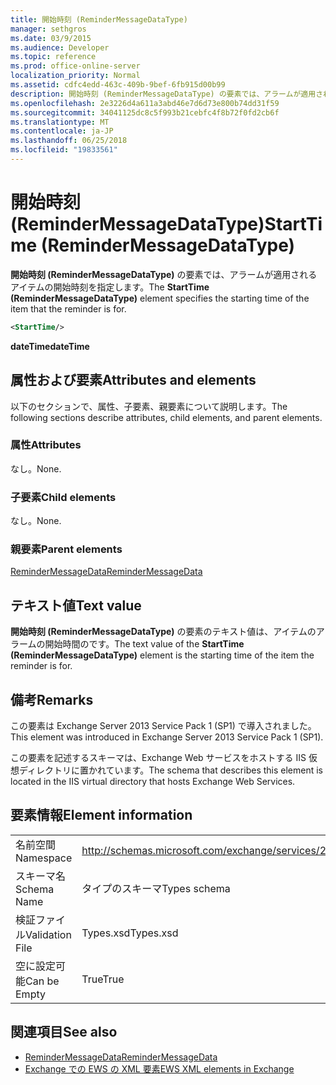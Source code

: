 ```yaml
---
title: 開始時刻 (ReminderMessageDataType)
manager: sethgros
ms.date: 03/9/2015
ms.audience: Developer
ms.topic: reference
ms.prod: office-online-server
localization_priority: Normal
ms.assetid: cdfc4edd-463c-409b-9bef-6fb915d00b99
description: 開始時刻 (ReminderMessageDataType) の要素では、アラームが適用されるアイテムの開始時刻を指定します。
ms.openlocfilehash: 2e3226d4a611a3abd46e7d6d73e800b74dd31f59
ms.sourcegitcommit: 34041125dc8c5f993b21cebfc4f8b72f0fd2cb6f
ms.translationtype: MT
ms.contentlocale: ja-JP
ms.lasthandoff: 06/25/2018
ms.locfileid: "19833561"
---
```

# <a name="starttime-remindermessagedatatype"></a><span data-ttu-id="3ca9b-103">開始時刻 (ReminderMessageDataType)</span><span class="sxs-lookup"><span data-stu-id="3ca9b-103">StartTime (ReminderMessageDataType)</span></span>

<span data-ttu-id="3ca9b-104">**開始時刻 (ReminderMessageDataType)** の要素では、アラームが適用されるアイテムの開始時刻を指定します。</span><span class="sxs-lookup"><span data-stu-id="3ca9b-104">The **StartTime (ReminderMessageDataType)** element specifies the starting time of the item that the reminder is for.</span></span> 
  
```XML
<StartTime/>
```

<span data-ttu-id="3ca9b-105">**dateTime**</span><span class="sxs-lookup"><span data-stu-id="3ca9b-105">**dateTime**</span></span>

## <a name="attributes-and-elements"></a><span data-ttu-id="3ca9b-106">属性および要素</span><span class="sxs-lookup"><span data-stu-id="3ca9b-106">Attributes and elements</span></span>

<span data-ttu-id="3ca9b-107">以下のセクションで、属性、子要素、親要素について説明します。</span><span class="sxs-lookup"><span data-stu-id="3ca9b-107">The following sections describe attributes, child elements, and parent elements.</span></span>
  
### <a name="attributes"></a><span data-ttu-id="3ca9b-108">属性</span><span class="sxs-lookup"><span data-stu-id="3ca9b-108">Attributes</span></span>

<span data-ttu-id="3ca9b-109">なし。</span><span class="sxs-lookup"><span data-stu-id="3ca9b-109">None.</span></span>
  
### <a name="child-elements"></a><span data-ttu-id="3ca9b-110">子要素</span><span class="sxs-lookup"><span data-stu-id="3ca9b-110">Child elements</span></span>

<span data-ttu-id="3ca9b-111">なし。</span><span class="sxs-lookup"><span data-stu-id="3ca9b-111">None.</span></span>
  
### <a name="parent-elements"></a><span data-ttu-id="3ca9b-112">親要素</span><span class="sxs-lookup"><span data-stu-id="3ca9b-112">Parent elements</span></span>

[<span data-ttu-id="3ca9b-113">ReminderMessageData</span><span class="sxs-lookup"><span data-stu-id="3ca9b-113">ReminderMessageData</span></span>](remindermessagedata.md)
  
## <a name="text-value"></a><span data-ttu-id="3ca9b-114">テキスト値</span><span class="sxs-lookup"><span data-stu-id="3ca9b-114">Text value</span></span>

<span data-ttu-id="3ca9b-115">**開始時刻 (ReminderMessageDataType)** の要素のテキスト値は、アイテムのアラームの開始時間のです。</span><span class="sxs-lookup"><span data-stu-id="3ca9b-115">The text value of the **StartTime (ReminderMessageDataType)** element is the starting time of the item the reminder is for.</span></span> 
  
## <a name="remarks"></a><span data-ttu-id="3ca9b-116">備考</span><span class="sxs-lookup"><span data-stu-id="3ca9b-116">Remarks</span></span>

<span data-ttu-id="3ca9b-117">この要素は Exchange Server 2013 Service Pack 1 (SP1) で導入されました。</span><span class="sxs-lookup"><span data-stu-id="3ca9b-117">This element was introduced in Exchange Server 2013 Service Pack 1 (SP1).</span></span>
  
<span data-ttu-id="3ca9b-118">この要素を記述するスキーマは、Exchange Web サービスをホストする IIS 仮想ディレクトリに置かれています。</span><span class="sxs-lookup"><span data-stu-id="3ca9b-118">The schema that describes this element is located in the IIS virtual directory that hosts Exchange Web Services.</span></span>
  
## <a name="element-information"></a><span data-ttu-id="3ca9b-119">要素情報</span><span class="sxs-lookup"><span data-stu-id="3ca9b-119">Element information</span></span>

|||
|:-----|:-----|
|<span data-ttu-id="3ca9b-120">名前空間</span><span class="sxs-lookup"><span data-stu-id="3ca9b-120">Namespace</span></span>  <br/> |http://schemas.microsoft.com/exchange/services/2006/types  <br/> |
|<span data-ttu-id="3ca9b-121">スキーマ名</span><span class="sxs-lookup"><span data-stu-id="3ca9b-121">Schema Name</span></span>  <br/> |<span data-ttu-id="3ca9b-122">タイプのスキーマ</span><span class="sxs-lookup"><span data-stu-id="3ca9b-122">Types schema</span></span>  <br/> |
|<span data-ttu-id="3ca9b-123">検証ファイル</span><span class="sxs-lookup"><span data-stu-id="3ca9b-123">Validation File</span></span>  <br/> |<span data-ttu-id="3ca9b-124">Types.xsd</span><span class="sxs-lookup"><span data-stu-id="3ca9b-124">Types.xsd</span></span>  <br/> |
|<span data-ttu-id="3ca9b-125">空に設定可能</span><span class="sxs-lookup"><span data-stu-id="3ca9b-125">Can be Empty</span></span>  <br/> |<span data-ttu-id="3ca9b-126">True</span><span class="sxs-lookup"><span data-stu-id="3ca9b-126">True</span></span>  <br/> |
   
## <a name="see-also"></a><span data-ttu-id="3ca9b-127">関連項目</span><span class="sxs-lookup"><span data-stu-id="3ca9b-127">See also</span></span>

- [<span data-ttu-id="3ca9b-128">ReminderMessageData</span><span class="sxs-lookup"><span data-stu-id="3ca9b-128">ReminderMessageData</span></span>](remindermessagedata.md)
- [<span data-ttu-id="3ca9b-129">Exchange での EWS の XML 要素</span><span class="sxs-lookup"><span data-stu-id="3ca9b-129">EWS XML elements in Exchange</span></span>](ews-xml-elements-in-exchange.md)

